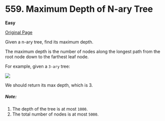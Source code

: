# 559. Maximum Depth of N-ary Tree

**Easy**

[Original Page](https://leetcode.com/problems/maximum-depth-of-n-ary-tree/)

Given a n-ary tree, find its maximum depth.

The maximum depth is the number of nodes along the longest path from the root node down to the farthest leaf node.

For example, given a `3-ary` tree:

![](https://assets.leetcode.com/uploads/2018/10/12/narytreeexample.png)

We should return its max depth, which is 3.

##### Note:
1. The depth of the tree is at most `1000`.
2. The total number of nodes is at most `5000`.